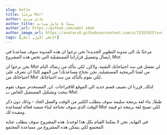 ```yaml
---
slug: hello
title: مرحبًا Mur!
author: عادل صبيح
author_title: منشأ & عامل صيانة
author_url: https://github.com/adel-sbeh
author_image_url: https://avatars0.githubusercontent.com/u/72353925?s=64&v=4
tags: [الإعلان الأول, إعلان]
---
```


مرحبًا بك الى مدونة التطوير الجديدة! نحن نرجوا ان هذه المدونة سوف تساعدنا في ايصال وتفصيل قراراتنا المستقبلية التي تخص هذه المشروع, Mur.

نحن نرجوا ان Mur لن تفشل في سد احتياجاتك التقنية. ولاكن, لكي نتأكد من رضاك التام من لغتنا البرمجية المستقبلية, نحن نحتاج مساعدتك! من المهم (لنا) ان نتعرف على احتياجاتك من Mur لكي نقوم بالتأكد من سد احتياجاتك.

لذلك, قررنا ان نضيف قسم جديد الى الموقع للاقتراحات. ان, المستخدم, سوف تقوم بنحت وتشكيل المستقبل الخاص ب-Mur.

طبعًا, بناء لغة برمجة سليمة سوف يتطلب الكثير من الوقت والعمل الجاد - وذلك دون ذكر الوقت الذي سوف نحتاجة لبناء منصة فعالة لمساعدة Mur لكي تصبح لغة برمجة ذو قيمة ومفيدة لك.

في النهاية, نحن لا يمكننا القيام بكل هذا لوحدنا. هذه المشروح سوف يتطلب عناية المجتمع لكي يتمكن هذه المشروع من مساعدة المجتمع.
